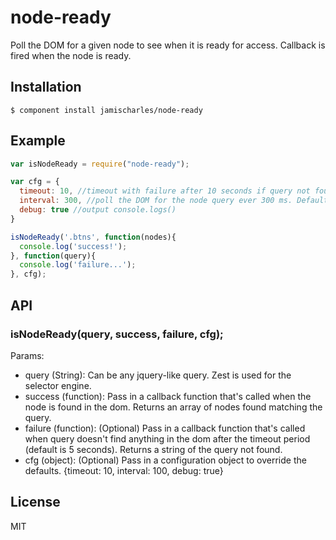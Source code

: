 
# node-ready

  Poll the DOM for a given node to see when it is ready for access. Callback is fired when the node is ready.

## Installation

    $ component install jamischarles/node-ready


## Example

```js
var isNodeReady = require("node-ready");

var cfg = {
  timeout: 10, //timeout with failure after 10 seconds if query not found. Default is 5 seconds.
  interval: 300, //poll the DOM for the node query ever 300 ms. Default is 200 ms.
  debug: true //output console.logs()
}

isNodeReady('.btns', function(nodes){
  console.log('success!');
}, function(query){
  console.log('failure...');
}, cfg);


```

## API

### isNodeReady(query, success, failure, cfg);

  Params:
  - query (String): Can be any jquery-like query. Zest is used for the selector engine. 
  - success (function): Pass in a callback function that's called when the node is found in the dom. Returns an array of nodes found matching the query.
  - failure (function): (Optional) Pass in a callback function that's called when query doesn't find anything in the dom after the timeout period (default is 5 seconds). Returns a string of the query not found.
  - cfg (object): (Optional) Pass in a configuration object to override the defaults. {timeout: 10, interval: 100, debug: true}


   

## License

  MIT
